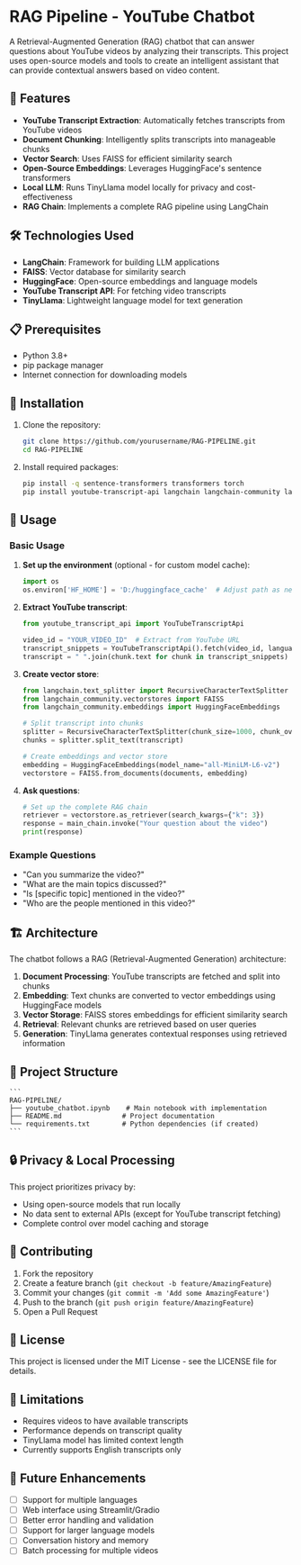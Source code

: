 # RAG Pipeline - YouTube Chatbot

A Retrieval-Augmented Generation (RAG) chatbot that can answer questions about YouTube videos by analyzing their transcripts. This project uses open-source models and tools to create an intelligent assistant that can provide contextual answers based on video content.

## 🚀 Features

- **YouTube Transcript Extraction**: Automatically fetches transcripts from YouTube videos
- **Document Chunking**: Intelligently splits transcripts into manageable chunks
- **Vector Search**: Uses FAISS for efficient similarity search
- **Open-Source Embeddings**: Leverages HuggingFace's sentence transformers
- **Local LLM**: Runs TinyLlama model locally for privacy and cost-effectiveness
- **RAG Chain**: Implements a complete RAG pipeline using LangChain

## 🛠️ Technologies Used

- **LangChain**: Framework for building LLM applications
- **FAISS**: Vector database for similarity search
- **HuggingFace**: Open-source embeddings and language models
- **YouTube Transcript API**: For fetching video transcripts
- **TinyLlama**: Lightweight language model for text generation

## 📋 Prerequisites

- Python 3.8+
- pip package manager
- Internet connection for downloading models

## 🔧 Installation

1. Clone the repository:
    ```bash
    git clone https://github.com/yourusername/RAG-PIPELINE.git
    cd RAG-PIPELINE
    ```

2. Install required packages:
    ```bash
    pip install -q sentence-transformers transformers torch
    pip install youtube-transcript-api langchain langchain-community langchain-huggingface faiss-cpu
    ```

## 🎯 Usage

### Basic Usage

1. **Set up the environment** (optional - for custom model cache):
    ```python
    import os
    os.environ['HF_HOME'] = 'D:/huggingface_cache'  # Adjust path as needed
    ```

2. **Extract YouTube transcript**:
    ```python
    from youtube_transcript_api import YouTubeTranscriptApi

    video_id = "YOUR_VIDEO_ID"  # Extract from YouTube URL
    transcript_snippets = YouTubeTranscriptApi().fetch(video_id, languages=["en"])
    transcript = " ".join(chunk.text for chunk in transcript_snippets)
    ```

3. **Create vector store**:
    ```python
    from langchain.text_splitter import RecursiveCharacterTextSplitter
    from langchain_community.vectorstores import FAISS
    from langchain_community.embeddings import HuggingFaceEmbeddings

    # Split transcript into chunks
    splitter = RecursiveCharacterTextSplitter(chunk_size=1000, chunk_overlap=200)
    chunks = splitter.split_text(transcript)

    # Create embeddings and vector store
    embedding = HuggingFaceEmbeddings(model_name="all-MiniLM-L6-v2")
    vectorstore = FAISS.from_documents(documents, embedding)
    ```

4. **Ask questions**:
    ```python
    # Set up the complete RAG chain
    retriever = vectorstore.as_retriever(search_kwargs={"k": 3})
    response = main_chain.invoke("Your question about the video")
    print(response)
    ```

### Example Questions

- "Can you summarize the video?"
- "What are the main topics discussed?"
- "Is [specific topic] mentioned in the video?"
- "Who are the people mentioned in this video?"

## 🏗️ Architecture

The chatbot follows a RAG (Retrieval-Augmented Generation) architecture:

1. **Document Processing**: YouTube transcripts are fetched and split into chunks
2. **Embedding**: Text chunks are converted to vector embeddings using HuggingFace models
3. **Vector Storage**: FAISS stores embeddings for efficient similarity search
4. **Retrieval**: Relevant chunks are retrieved based on user queries
5. **Generation**: TinyLlama generates contextual responses using retrieved information

## 📁 Project Structure

    ```
    RAG-PIPELINE/
    ├── youtube_chatbot.ipynb    # Main notebook with implementation
    ├── README.md               # Project documentation
    └── requirements.txt        # Python dependencies (if created)
    ```

## 🔒 Privacy & Local Processing

This project prioritizes privacy by:
- Using open-source models that run locally
- No data sent to external APIs (except for YouTube transcript fetching)
- Complete control over model caching and storage

## 🤝 Contributing

1. Fork the repository
2. Create a feature branch (`git checkout -b feature/AmazingFeature`)
3. Commit your changes (`git commit -m 'Add some AmazingFeature'`)
4. Push to the branch (`git push origin feature/AmazingFeature`)
5. Open a Pull Request

## 📝 License

This project is licensed under the MIT License - see the LICENSE file for details.

## 🚨 Limitations

- Requires videos to have available transcripts
- Performance depends on transcript quality
- TinyLlama model has limited context length
- Currently supports English transcripts only

## 🔮 Future Enhancements

- [ ] Support for multiple languages
- [ ] Web interface using Streamlit/Gradio
- [ ] Better error handling and validation
- [ ] Support for larger language models
- [ ] Conversation history and memory
- [ ] Batch processing for multiple videos
